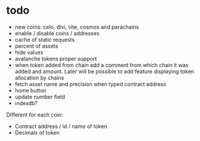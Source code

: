 # todo

- new coins: celo, divi, vite, cosmos and parachains
- enable / disable coins / addresses
- cache of static requests
- percent of assets
- hide values
- avalanche tokens proper support
- when token added from chain add a comment from which chain it was added and amount. Later will be possible to add feature displaying token allocation by chains
- fetch asset name and precision when typed contract address
- home button
- update number field
- indexdb?




Different for each coin:
- Contract address / id / name of token
- Decimals of token